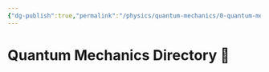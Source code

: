 ```yaml
---
{"dg-publish":true,"permalink":"/physics/quantum-mechanics/0-quantum-mechanics-directory/","dgHomeLink":true,"dgPassFrontmatter":false}
---
```


# Quantum Mechanics Directory 🥼
